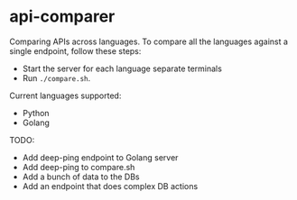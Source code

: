 # api-comparer
Comparing APIs across languages. To compare all the languages against a single endpoint, follow these steps:
- Start the server for each language separate terminals 
- Run `./compare.sh`.


Current languages supported:
- Python
- Golang


TODO:
- Add deep-ping endpoint to Golang server
- Add deep-ping to compare.sh
- Add a bunch of data to the DBs
- Add an endpoint that does complex DB actions
